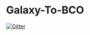 # Galaxy-To-BCO

[![Gitter](https://badges.gitter.im/biocompute-objects/Galaxy-To-BCO.svg)](https://gitter.im/biocompute-objects/Galaxy-To-BCO?utm_source=badge&utm_medium=badge&utm_campaign=pr-badge&utm_content=badge)